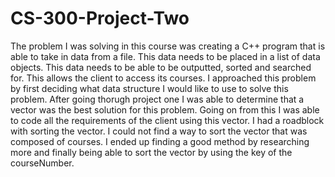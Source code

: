 # CS-300-Project-Two

  The problem I was solving in this course was creating a C++ program that is able to take in data from a file. This data needs to be placed in a list of data objects. This data needs to be able to be outputted, sorted and searched for. This allows the client to access its courses.
  I approached this problem by first deciding what data structure I would like to use to solve this problem. After going thorugh project one I was able to determine that a vector was the best solution for this problem. Going on from this I was able to code all the requirements of the client using this vector.
  I had a roadblock with sorting the vector. I could not find a way to sort the vector that was composed of courses. I ended up finding a good method by researching more and finally being able to sort the vector by using the key of the courseNumber.
  

